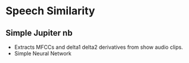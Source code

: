 # Speech Similarity

## Simple Jupiter nb
* Extracts MFCCs and delta1 delta2 derivatives from show audio clips.
* Simple Neural Network